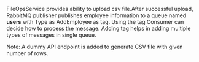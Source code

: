 FileOpsService provides ability to upload csv file.After successful upload, RabbitMQ publisher publishes employee information to a queue named **users** with Type as AddEmployee as tag. Using the tag Consumer can decide how to process the message.
Adding tag helps in adding multiple types of messages in single queue.

Note: A dummy API endpoint is added to generate CSV file with given number of rows.
